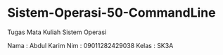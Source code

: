 # Sistem-Operasi-50-CommandLine
Tugas Mata Kuliah Sistem Operasi


Nama : Abdul Karim
Nim : 09011282429038
Kelas : SK3A
